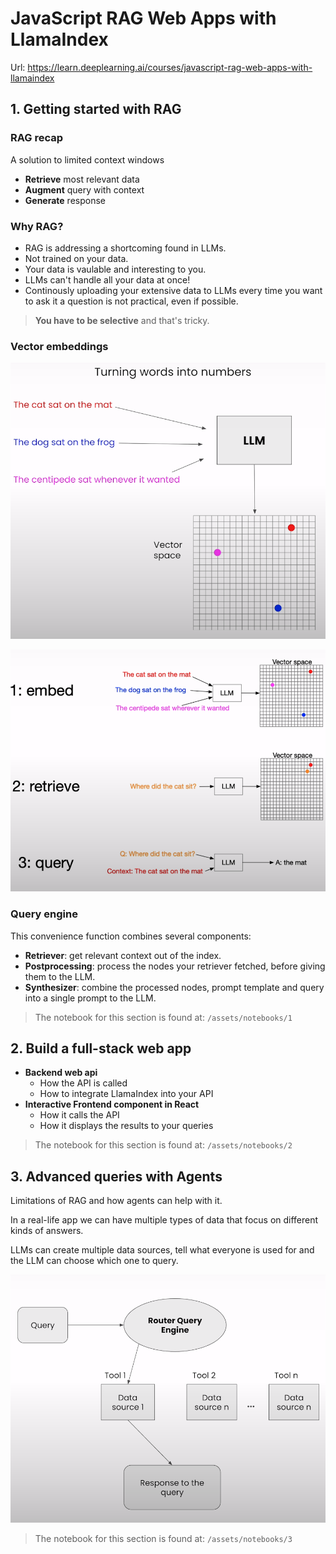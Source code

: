 # JavaScript RAG Web Apps with LlamaIndex

Url: https://learn.deeplearning.ai/courses/javascript-rag-web-apps-with-llamaindex

## 1. Getting started with RAG

### RAG recap

A solution to limited context windows

- **Retrieve** most relevant data
- **Augment** query with context
- **Generate** response

### Why RAG?

- RAG is addressing a shortcoming found in LLMs.
- Not trained on your data.
- Your data is vaulable and interesting to you.
- LLMs can't handle all your data at once!
- Continously uploading your extensive data to LLMs every time you want to ask it a question is not practical, even if possible.

> **You have to be selective** and that's tricky.

### Vector embeddings

![vector embedding](./assets/pictures/1/vector_embedding.png)

![rag](./assets/pictures/1/rag.png)

### Query engine

This convenience function combines several components:

- **Retriever**: get relevant context out of the index.
- **Postprocessing**: process the nodes your retriever fetched, before giving them to the LLM.
- **Synthesizer**: combine the processed nodes, prompt template and query into a single prompt to the LLM.

> The notebook for this section is found at: `/assets/notebooks/1`

## 2. Build a full-stack web app

* **Backend web api**
    * How the API is called
    * How to integrate LlamaIndex into your API
* **Interactive Frontend component in React**
    * How it calls the API
    * How it displays the results to your queries

> The notebook for this section is found at: `/assets/notebooks/2`

## 3. Advanced queries with Agents

Limitations of RAG and how agents can help with it.

In a real-life app we can have multiple types of data that focus on different kinds of answers.

LLMs can create multiple data sources, tell what everyone is used for and the LLM can choose which one to query.

![agents](./assets/pictures/3/agents.png)

> The notebook for this section is found at: `/assets/notebooks/3`